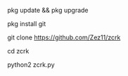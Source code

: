 pkg update && pkg upgrade

pkg install git

git clone https://github.com/Zez11/zcrk

cd zcrk

python2 zcrk.py

